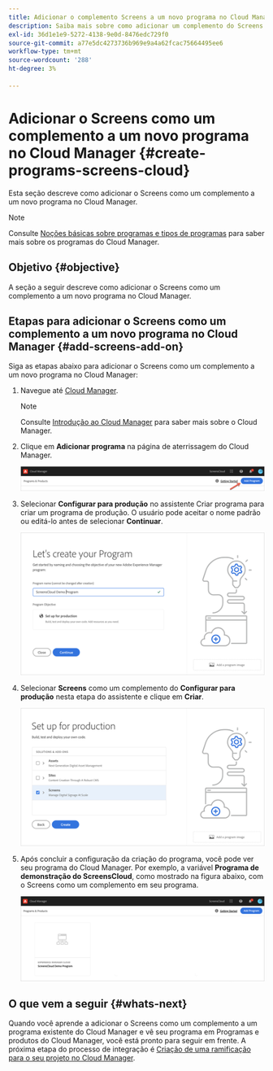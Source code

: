 ```yaml
---
title: Adicionar o complemento Screens a um novo programa no Cloud Manager
description: Saiba mais sobre como adicionar um complemento do Screens a um novo programa no Cloud Manager para Screens as a Cloud Service.
exl-id: 36d1e1e9-5272-4138-9e0d-8476edc729f0
source-git-commit: a77e5dc4273736b969e9a4a62fcac75664495ee6
workflow-type: tm+mt
source-wordcount: '288'
ht-degree: 3%

---
```


# Adicionar o Screens como um complemento a um novo programa no Cloud Manager {#create-programs-screens-cloud}

Esta seção descreve como adicionar o Screens como um complemento a um novo programa no Cloud Manager.

>[!NOTE]
>Consulte [Noções básicas sobre programas e tipos de programas](https://experienceleague.adobe.com/docs/experience-manager-cloud-service/content/implementing/using-cloud-manager/programs/program-types.html?lang=pt-BR) para saber mais sobre os programas do Cloud Manager.

## Objetivo {#objective}

A seção a seguir descreve como adicionar o Screens como um complemento a um novo programa no Cloud Manager.

## Etapas para adicionar o Screens como um complemento a um novo programa no Cloud Manager {#add-screens-add-on}

Siga as etapas abaixo para adicionar o Screens como um complemento a um novo programa no Cloud Manager:

1. Navegue até [Cloud Manager](https://my.cloudmanager.adobe.com/).

   >[!NOTE]
   >Consulte [Introdução ao Cloud Manager](https://experienceleague.adobe.com/docs/experience-manager-cloud-service/content/onboarding/journey/cloud-manager.html?lang=pt-BR) para saber mais sobre o Cloud Manager.

1. Clique em **Adicionar programa** na página de aterrissagem do Cloud Manager.

   ![imagem](/help/screens-cloud/assets/onboarding/onboard-screens-addon1.png)

1. Selecionar **Configurar para produção** no assistente Criar programa para criar um programa de produção. O usuário pode aceitar o nome padrão ou editá-lo antes de selecionar **Continuar**.

   ![imagem](/help/screens-cloud/assets/onboarding/onboard-screens-addon2.png)

1. Selecionar **Screens** como um complemento do **Configurar para produção** nesta etapa do assistente e clique em **Criar**.

   ![imagem](/help/screens-cloud/assets/onboarding/onboard-screens-addon3.png)

1. Após concluir a configuração da criação do programa, você pode ver seu programa do Cloud Manager. Por exemplo, a variável **Programa de demonstração do ScreensCloud**, como mostrado na figura abaixo, com o Screens como um complemento em seu programa.

   ![imagem](/help/screens-cloud/assets/onboarding/onboard-screens-addon4.png)

## O que vem a seguir {#whats-next}

Quando você aprende a adicionar o Screens como um complemento a um programa existente do Cloud Manager e vê seu programa em Programas e produtos do Cloud Manager, você está pronto para seguir em frente. A próxima etapa do processo de integração é [Criação de uma ramificação para o seu projeto no Cloud Manager](/help/screens-cloud/onboarding-screens-cloud/creating-a-branch.md).

